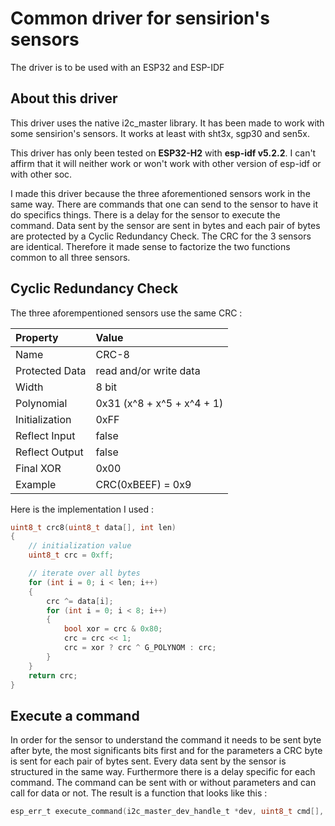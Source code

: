 # Common driver for sensirion's sensors

The driver is to be used with an ESP32 and ESP-IDF 

## About this driver

This driver uses the native i2c_master library. It has been made to work with some sensirion's sensors. It works at least with sht3x, sgp30 and sen5x. 

This driver has only been tested on **ESP32-H2** with **esp-idf v5.2.2**. I can't affirm that it will neither work or won't work with other version of esp-idf or with other soc.

I made this driver because the three aforementioned sensors work in the same way. There are commands that one can send to the sensor to have it do specifics things. There is a delay for the sensor to execute the command. Data sent by the sensor are sent in bytes and each pair of bytes are protected by a Cyclic Redundancy Check. The CRC for the 3 sensors are identical. Therefore it made sense to factorize the two functions common to all three sensors. 

## Cyclic Redundancy Check

The three aforempentioned sensors use the same CRC :

|Property        | Value                        |
|:---------------|:-----------------------------|
|Name            | CRC-8                        |
|Protected Data  | read and/or write data       |
|Width           | 8 bit                        |
|Polynomial      | 0x31 (x^8 + x^5 + x^4 + 1)   |
|Initialization  | 0xFF                         |
|Reflect Input   | false                        |
|Reflect Output  | false                        |
|Final XOR       | 0x00                         |
|Example         | CRC(0xBEEF) = 0x9            |

Here is the implementation I used : 

```C
uint8_t crc8(uint8_t data[], int len)
{
    // initialization value
    uint8_t crc = 0xff;

    // iterate over all bytes
    for (int i = 0; i < len; i++)
    {
        crc ^= data[i];
        for (int i = 0; i < 8; i++)
        {
            bool xor = crc & 0x80;
            crc = crc << 1;
            crc = xor ? crc ^ G_POLYNOM : crc;
        }
    }
    return crc;
}
```

## Execute a command

In order for the sensor to understand the command it needs to be sent byte after byte, the most significants bits first and for the parameters a CRC byte is sent for each pair of bytes sent. Every data sent by the sensor is structured in the same way. Furthermore there is a delay specific for each command. The command can be sent with or without parameters and can call for data or not. The result is a function that looks like this : 
```C
esp_err_t execute_command(i2c_master_dev_handle_t *dev, uint8_t cmd[], uint8_t command_len, uint16_t delay, uint8_t *read_data, uint8_t read_len);
```